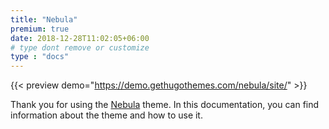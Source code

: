 ```yaml
---
title: "Nebula"
premium: true
date: 2018-12-28T11:02:05+06:00 
# type dont remove or customize
type : "docs"
---
```


{{< preview demo="https://demo.gethugothemes.com/nebula/site/" >}}

Thank you for using the [Nebula](https://gethugothemes.com/themes/nebula/) theme. In this documentation, you can find information about the theme and how to use it.